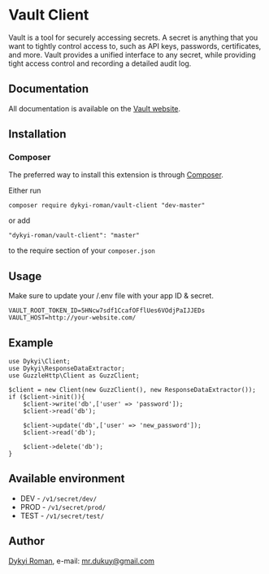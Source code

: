# Vault Client

Vault is a tool for securely accessing secrets. A secret is anything that you want to tightly control access to, such as API keys, passwords, certificates, and more. Vault provides a unified interface to any secret, while providing tight access control and recording a detailed audit log.

## Documentation

All documentation is available on the [Vault website](https://www.vaultproject.io).

## Installation

### Composer

The preferred way to install this extension is through [Composer](http://getcomposer.org/).

Either run

```
composer require dykyi-roman/vault-client "dev-master"
```

or add

```
"dykyi-roman/vault-client": "master"
```

to the require section of your ```composer.json```

## Usage

Make sure to update your /.env file with your app ID & secret.
```
VAULT_ROOT_TOKEN_ID=5HNcw7sdf1CcafOFflUes6VOdjPaIJJEDs
VAULT_HOST=http://your-website.com/
```

## Example
```
use Dykyi\Client;
use Dykyi\ResponseDataExtractor;
use GuzzleHttp\Client as GuzzClient;

$client = new Client(new GuzzClient(), new ResponseDataExtractor());
if ($client->init()){
    $client->write('db',['user' => 'password']);
    $client->read('db');

    $client->update('db',['user' => 'new_password']);
    $client->read('db');
    
    $client->delete('db');
}
```
## Available environment

- DEV - ```/v1/secret/dev/```
- PROD - ```/v1/secret/prod/```
- TEST - ```/v1/secret/test/```

## Author
[Dykyi Roman](https://www.linkedin.com/in/roman-dykyi-43428543/), e-mail: [mr.dukuy@gmail.com](mailto:mr.dukuy@gmail.com)


